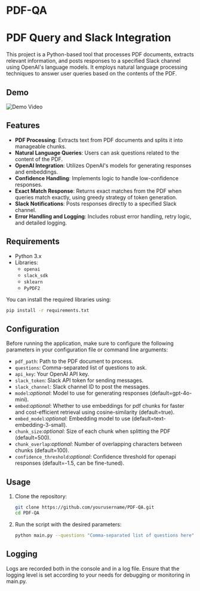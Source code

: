 # PDF-QA


# PDF Query and Slack Integration

This project is a Python-based tool that processes PDF documents, extracts relevant information, and posts responses to a specified Slack channel using OpenAI's language models. It employs natural language processing techniques to answer user queries based on the contents of the PDF.

## Demo

![Demo Video](https://srishtigautam.github.io/PDF-QA/)

## Features

- **PDF Processing**: Extracts text from PDF documents and splits it into manageable chunks.
- **Natural Language Queries**: Users can ask questions related to the content of the PDF.
- **OpenAI Integration**: Utilizes OpenAI's models for generating responses and embeddings.
- **Confidence Handling**: Implements logic to handle low-confidence responses.
- **Exact Match Response**: Returns exact matches from the PDF when queries match exactly, using greedy strategy of token generation.
- **Slack Notifications**: Posts responses directly to a specified Slack channel.
- **Error Handling and Logging**: Includes robust error handling, retry logic, and detailed logging.

## Requirements

- Python 3.x
- Libraries:
  - `openai`
  - `slack_sdk`
  - `sklearn`
  - `PyPDF2`
  
You can install the required libraries using:

```bash
pip install -r requirements.txt
```

## Configuration

Before running the application, make sure to configure the following parameters in your configuration file or command line arguments:

- `pdf_path`: Path to the PDF document to process.
- `questions`: Comma-separated list of questions to ask.
- `api_key`: Your OpenAI API key.
- `slack_token`: Slack API token for sending messages.
- `slack_channel`: Slack channel ID to post the messages.
- `model`:_optional_: Model to use for generating responses (default=gpt-4o-mini).
- `embed`:_optional_: Whether to use embeddings for pdf chunks for faster and cost-efficient retrieval using cosine-similarity (default=true).
- `embed_model`:_optional_: Embedding model to use (default=text-embedding-3-small).
- `chunk_size`:_optional_: Size of each chunk when splitting the PDF (default=500).
- `chunk_overlap`:_optional_: Number of overlapping characters between chunks (default=100).
- `confidence_threshold`:_optional_: Confidence threshold for openapi responses (default=-1.5, can be fine-tuned).

## Usage

1. Clone the repository:

   ```bash
   git clone https://github.com/yourusername/PDF-QA.git
   cd PDF-QA
   ```

2. Run the script with the desired parameters:

   ```bash
   python main.py --questions "Comma-separated list of questions here" --pdf_path "path/to/pdf"
   ```

## Logging

Logs are recorded both in the console and in a log file. Ensure that the logging level is set according to your needs for debugging or monitoring in main.py.

